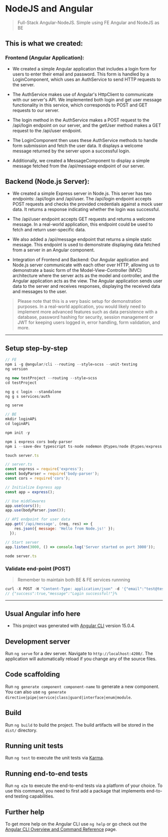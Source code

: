 # NodeJS and Angular

> Full-Stack Angular-NodeJS. Simple using FE Angular and NodeJS as BE

## This is what we created:

### Frontend (Angular Application): 

- We created a simple Angular application that includes a login form for users to enter their email and password. This form is handled by a LoginComponent, which uses an AuthService to send HTTP requests to the server.

- The AuthService makes use of Angular's HttpClient to communicate with our server's API. We implemented both login and get user message functionality in this service, which corresponds to POST and GET requests to our server.

- The login method in the AuthService makes a POST request to the /api/login endpoint on our server, and the getUser method makes a GET request to the /api/user endpoint.

- The LoginComponent then uses these AuthService methods to handle form submission and fetch the user data. It displays a welcome message returned by the server upon a successful login.

- Additionally, we created a MessageComponent to display a simple message fetched from the /api/message endpoint of our server.

## Backend (Node.js Server): 

- We created a simple Express server in Node.js. This server has two endpoints: /api/login and /api/user. The /api/login endpoint accepts POST requests and checks the provided credentials against a mock user data. It returns a response indicating whether the login was successful.

- The /api/user endpoint accepts GET requests and returns a welcome message. In a real-world application, this endpoint could be used to fetch and return user-specific data.

- We also added a /api/message endpoint that returns a simple static message. This endpoint is used to demonstrate displaying data fetched from a server in an Angular component.

- Integration of Frontend and Backend: Our Angular application and Node.js server communicate with each other over HTTP, allowing us to demonstrate a basic form of the Model-View-Controller (MVC) architecture where the server acts as the model and controller, and the Angular application acts as the view. The Angular application sends user data to the server and receives responses, displaying the received data and messages to the user.

> Please note that this is a very basic setup for demonstration purposes. In a real-world application, you would likely need to implement more advanced features such as data persistence with a database, password hashing for security, session management or JWT for keeping users logged in, error handling, form validation, and more.

---

## Setup step-by-step

```js
// FE
npm i -g @angular/cli --routing --style=scss --unit-testing
ng version

ng new testProject --routing --style=scss
cd testProject

ng g c login --standalone
ng g s services/auth

ng serve
```

```js
// BE
mkdir loginAPi
cd loginAPi

npm init -y

npm i express cors body-parser
npm i --save-dev typescript ts-node nodemon @types/node @types/express
```

```js
touch server.ts
```

```js
// server.ts
const express = require('express');
const bodyParser = require('body-parser');
const cors = require('cors');

// Initialize Express app
const app = express();

// Use middlewares
app.use(cors());
app.use(bodyParser.json());

// API endpoint for user data
app.get('/api/message', (req, res) => {
    res.json({ message: 'Hello from Node.js!' });
  });

// Start server
app.listen(3000, () => console.log('Server started on port 3000'));
```

```js
node server.ts
```

### Validate end-point (POST)

> Remember to maintain both BE & FE services runnning

```js
curl -X POST -H "Content-Type: application/json" -d '{"email":"test@test.com", "password":"password"}' http://localhost:3000/api/login
// {"success":true,"message":"Login successful!"}%     
```

---

## Usual Angular info here

- This project was generated with [Angular CLI](https://github.com/angular/angular-cli) version 15.0.4.

## Development server

Run `ng serve` for a dev server. Navigate to `http://localhost:4200/`. The application will automatically reload if you change any of the source files.

## Code scaffolding

Run `ng generate component component-name` to generate a new component. You can also use `ng generate directive|pipe|service|class|guard|interface|enum|module`.

## Build

Run `ng build` to build the project. The build artifacts will be stored in the `dist/` directory.

## Running unit tests

Run `ng test` to execute the unit tests via [Karma](https://karma-runner.github.io).

## Running end-to-end tests

Run `ng e2e` to execute the end-to-end tests via a platform of your choice. To use this command, you need to first add a package that implements end-to-end testing capabilities.

## Further help

To get more help on the Angular CLI use `ng help` or go check out the [Angular CLI Overview and Command Reference](https://angular.io/cli) page.